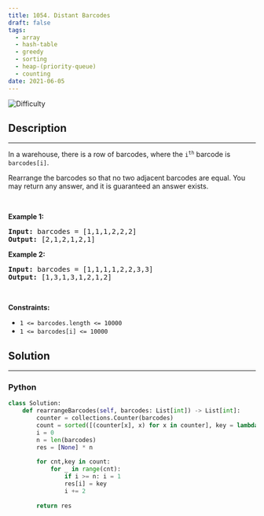 ```yaml
---
title: 1054. Distant Barcodes
draft: false
tags: 
  - array
  - hash-table
  - greedy
  - sorting
  - heap-(priority-queue)
  - counting
date: 2021-06-05
---
```


![Difficulty](https://img.shields.io/badge/Difficulty-Medium-blue.svg)

## Description

---
<p>In a warehouse, there is a row of barcodes, where the <code>i<sup>th</sup></code> barcode is <code>barcodes[i]</code>.</p>

<p>Rearrange the barcodes so that no two adjacent barcodes are equal. You may return any answer, and it is guaranteed an answer exists.</p>

<p>&nbsp;</p>
<p><strong class="example">Example 1:</strong></p>
<pre><strong>Input:</strong> barcodes = [1,1,1,2,2,2]
<strong>Output:</strong> [2,1,2,1,2,1]
</pre><p><strong class="example">Example 2:</strong></p>
<pre><strong>Input:</strong> barcodes = [1,1,1,1,2,2,3,3]
<strong>Output:</strong> [1,3,1,3,1,2,1,2]
</pre>
<p>&nbsp;</p>
<p><strong>Constraints:</strong></p>

<ul>
	<li><code>1 &lt;= barcodes.length &lt;= 10000</code></li>
	<li><code>1 &lt;= barcodes[i] &lt;= 10000</code></li>
</ul>


## Solution

---
### Python
``` py title='distant-barcodes'
class Solution:
    def rearrangeBarcodes(self, barcodes: List[int]) -> List[int]:
        counter = collections.Counter(barcodes)
        count = sorted([(counter[x], x) for x in counter], key = lambda x : -x[0])
        i = 0
        n = len(barcodes)
        res = [None] * n
        
        for cnt,key in count:
            for _ in range(cnt):
                if i >= n: i = 1
                res[i] = key
                i += 2
        
        return res
        

```

